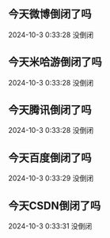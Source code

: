 ## 今天微博倒闭了吗

2024-10-3 0:33:28 没倒闭

## 今天米哈游倒闭了吗

2024-10-3 0:33:28 没倒闭

## 今天腾讯倒闭了吗

2024-10-3 0:33:28 没倒闭

## 今天百度倒闭了吗

2024-10-3 0:33:29 没倒闭

## 今天CSDN倒闭了吗

2024-10-3 0:33:31 没倒闭

